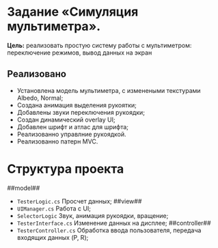 # Задание «Симуляция мультиметра».
**Цель:** реализовать простую систему работы с мультиметром: переключение режимов, вывод данных на экран

## Реализовано
- Установлена модель мультиметра, с изменеными текстурами Albedo, Normal;
- Создана анимация выделения рукоятки;
- Добавлены звуки переключения рукоядки;
- Создан динамический overlay UI;
- Добавлен шрифт и атлас для шрифта;
- Реализованно управлние рукоядкой.
- Реализованно патерн MVC.

# Структура проекта
 ##model##
- `TesterLogic.cs` Просчет данных;
##view##
- `UIManager.cs` Работа с UI;
- `SelectorLogic` Звук, анимация рукоядки, вращение;
- `TesterInterface.cs` Изменение данных на дисплее;
##controller##
- `TesterController.cs` Обработка ввода пользователя, передача входящих данных (P, R);

